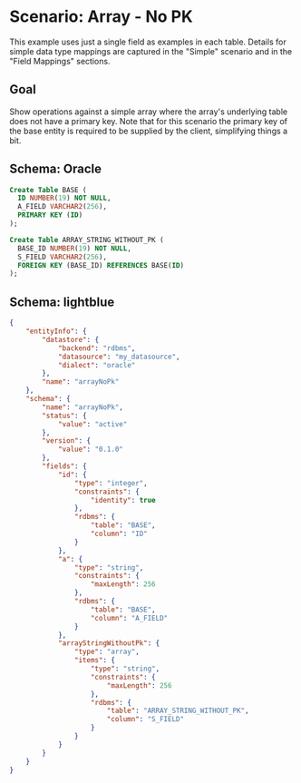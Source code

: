 # Scenario: Array - No PK
This example uses just a single field as examples in each table.  Details for simple data type mappings are captured in the "Simple" scenario and in the "Field Mappings" sections.

## Goal
Show operations against a simple array where the array's underlying table does not have a primary key.  Note that for this scenario the primary key of the base entity is required to be supplied by the client, simplifying things a bit.

## Schema: Oracle
```sql
Create Table BASE (
  ID NUMBER(19) NOT NULL,
  A_FIELD VARCHAR2(256),
  PRIMARY KEY (ID)
);

Create Table ARRAY_STRING_WITHOUT_PK (
  BASE_ID NUMBER(19) NOT NULL,
  S_FIELD VARCHAR2(256),
  FOREIGN KEY (BASE_ID) REFERENCES BASE(ID)
);
```

## Schema: lightblue
```json
{
    "entityInfo": {
        "datastore": {
            "backend": "rdbms",
            "datasource": "my_datasource",
            "dialect": "oracle"
        },
        "name": "arrayNoPk"
    },
    "schema": {
        "name": "arrayNoPk",
        "status": {
            "value": "active"
        },
        "version": {
            "value": "0.1.0"
        },
        "fields": {
            "id": {
                "type": "integer",
                "constraints": {
                    "identity": true
                },
                "rdbms": {
                    "table": "BASE",
                    "column": "ID"
                }
            },
            "a": {
                "type": "string",
                "constraints": {
                    "maxLength": 256
                },
                "rdbms": {
                    "table": "BASE",
                    "column": "A_FIELD"
                }
            },
            "arrayStringWithoutPk": {
                "type": "array",
                "items": {
                    "type": "string",
                    "constraints": {
                        "maxLength": 256
                    },
                    "rdbms": {
                        "table": "ARRAY_STRING_WITHOUT_PK",
                        "column": "S_FIELD"
                    }
                }
            }
        }
    }
}
```
